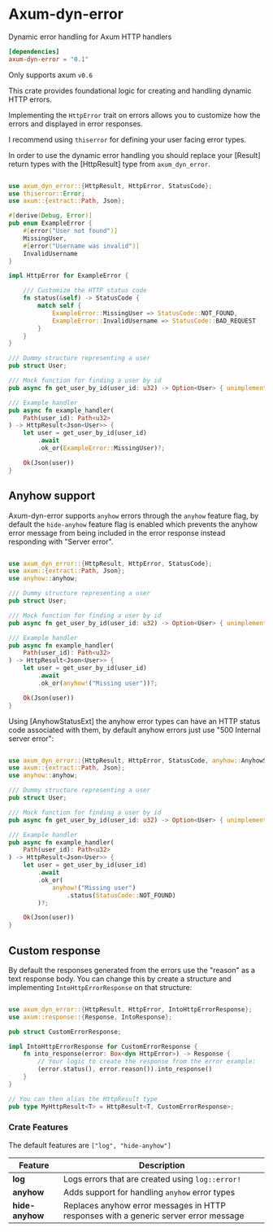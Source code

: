 # Axum-dyn-error

Dynamic error handling for Axum HTTP handlers

```toml
[dependencies]
axum-dyn-error = "0.1"
```

Only supports axum `v0.6`

This crate provides foundational logic for creating and handling dynamic HTTP errors.

Implementing the `HttpError` trait on errors allows you to customize how the errors and 
displayed in error responses.

I recommend using `thiserror` for defining your user facing error types.

In order to use the dynamic error handling you should replace your [Result] return types with
the [HttpResult] type from `axum_dyn_error`.

```rust

use axum_dyn_error::{HttpResult, HttpError, StatusCode};
use thiserror::Error;
use axum::{extract::Path, Json};

#[derive(Debug, Error)]
pub enum ExampleError {
    #[error("User not found")]
    MissingUser,
    #[error("Username was invalid")]
    InvalidUsername
}

impl HttpError for ExampleError {

    /// Customize the HTTP status code
    fn status(&self) -> StatusCode {
        match self {
            ExampleError::MissingUser => StatusCode::NOT_FOUND,
            ExampleError::InvalidUsername => StatusCode::BAD_REQUEST
        }
    }
}

/// Dummy structure representing a user
pub struct User;

/// Mock function for finding a user by id
pub async fn get_user_by_id(user_id: u32) -> Option<User> { unimplemented!() }

/// Example handler
pub async fn example_handler(
    Path(user_id): Path<u32>
) -> HttpResult<Json<User>> {
    let user = get_user_by_id(user_id)
        .await
        .ok_or(ExampleError::MissingUser)?;

    Ok(Json(user))
}

```

## Anyhow support

Axum-dyn-error supports `anyhow` errors through the `anyhow` feature flag, by default the
`hide-anyhow` feature flag is enabled which prevents the anyhow error message from being
included in the error response instead responding with "Server error".

```rust

use axum_dyn_error::{HttpResult, HttpError, StatusCode};
use axum::{extract::Path, Json};
use anyhow::anyhow;

/// Dummy structure representing a user
pub struct User;

/// Mock function for finding a user by id
pub async fn get_user_by_id(user_id: u32) -> Option<User> { unimplemented!() }

/// Example handler
pub async fn example_handler(
    Path(user_id): Path<u32>
) -> HttpResult<Json<User>> {
    let user = get_user_by_id(user_id)
        .await
        .ok_or(anyhow!("Missing user"))?;

    Ok(Json(user))
}
```

Using [AnyhowStatusExt] the anyhow error types can have an HTTP status code associated with them, by
default anyhow errors just use "500 Internal server error":

```rust

use axum_dyn_error::{HttpResult, HttpError, StatusCode, anyhow::AnyhowStatusExt};
use axum::{extract::Path, Json};
use anyhow::anyhow;

/// Dummy structure representing a user
pub struct User;

/// Mock function for finding a user by id
pub async fn get_user_by_id(user_id: u32) -> Option<User> { unimplemented!() }

/// Example handler
pub async fn example_handler(
    Path(user_id): Path<u32>
) -> HttpResult<Json<User>> {
    let user = get_user_by_id(user_id)
        .await
        .ok_or(
            anyhow!("Missing user")
                .status(StatusCode::NOT_FOUND)
        )?;

    Ok(Json(user))
}
```

## Custom response

By default the responses generated from the errors use the "reason" as a text response
body. You can change this by create a structure and implementing `IntoHttpErrorResponse`
on that structure:

```rust

use axum_dyn_error::{HttpResult, HttpError, IntoHttpErrorResponse};
use axum::response::{Response, IntoResponse};

pub struct CustomErrorResponse;

impl IntoHttpErrorResponse for CustomErrorResponse {
    fn into_response(error: Box<dyn HttpError>) -> Response {
        // Your logic to create the response from the error example:
        (error.status(), error.reason()).into_response()
    }
}

// You can then alias the HttpResult type
pub type MyHttpResult<T> = HttpResult<T, CustomErrorResponse>;

```

### Crate Features

The default features are `["log", "hide-anyhow"]`

| Feature         | Description                                                                          |
| --------------- | ------------------------------------------------------------------------------------ |
| **log**         | Logs errors that are created using `log::error!`                                     |
| **anyhow**      | Adds support for handling `anyhow` error types                                       |
| **hide-anyhow** | Replaces anyhow error messages in HTTP responses with a generic server error message |
